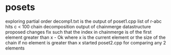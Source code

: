# posets
exploring partial order
decomp1.txt is the output of poset1.cpp
	    list of r-abc hits c < 100
	    chain decomposition
	    output of chainmerge datastructure
proposed changes
fix such that the index in chainmerge is of the first element greater than x - Ok
where x is the current element or the size of the chain if no element is greater than x
started poset2.cpp for comparing any 2 elements